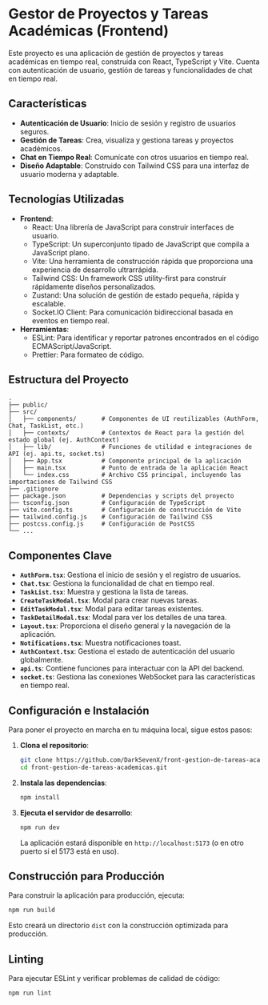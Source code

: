 # Gestor de Proyectos y Tareas Académicas (Frontend)

Este proyecto es una aplicación de gestión de proyectos y tareas académicas en tiempo real, construida con React, TypeScript y Vite. Cuenta con autenticación de usuario, gestión de tareas y funcionalidades de chat en tiempo real.

## Características

*   **Autenticación de Usuario**: Inicio de sesión y registro de usuarios seguros.
*   **Gestión de Tareas**: Crea, visualiza y gestiona tareas y proyectos académicos.
*   **Chat en Tiempo Real**: Comunícate con otros usuarios en tiempo real.
*   **Diseño Adaptable**: Construido con Tailwind CSS para una interfaz de usuario moderna y adaptable.

## Tecnologías Utilizadas

*   **Frontend**:
    *   React: Una librería de JavaScript para construir interfaces de usuario.
    *   TypeScript: Un superconjunto tipado de JavaScript que compila a JavaScript plano.
    *   Vite: Una herramienta de construcción rápida que proporciona una experiencia de desarrollo ultrarrápida.
    *   Tailwind CSS: Un framework CSS utility-first para construir rápidamente diseños personalizados.
    *   Zustand: Una solución de gestión de estado pequeña, rápida y escalable.
    *   Socket.IO Client: Para comunicación bidireccional basada en eventos en tiempo real.
*   **Herramientas**:
    *   ESLint: Para identificar y reportar patrones encontrados en el código ECMAScript/JavaScript.
    *   Prettier: Para formateo de código.

## Estructura del Proyecto

```
.
├── public/
├── src/
│   ├── components/       # Componentes de UI reutilizables (AuthForm, Chat, TaskList, etc.)
│   ├── contexts/         # Contextos de React para la gestión del estado global (ej. AuthContext)
│   ├── lib/              # Funciones de utilidad e integraciones de API (ej. api.ts, socket.ts)
│   ├── App.tsx           # Componente principal de la aplicación
│   ├── main.tsx          # Punto de entrada de la aplicación React
│   └── index.css         # Archivo CSS principal, incluyendo las importaciones de Tailwind CSS
├── .gitignore
├── package.json          # Dependencias y scripts del proyecto
├── tsconfig.json         # Configuración de TypeScript
├── vite.config.ts        # Configuración de construcción de Vite
├── tailwind.config.js    # Configuración de Tailwind CSS
├── postcss.config.js     # Configuración de PostCSS
└── ...
```

## Componentes Clave

*   **`AuthForm.tsx`**: Gestiona el inicio de sesión y el registro de usuarios.
*   **`Chat.tsx`**: Gestiona la funcionalidad de chat en tiempo real.
*   **`TaskList.tsx`**: Muestra y gestiona la lista de tareas.
*   **`CreateTaskModal.tsx`**: Modal para crear nuevas tareas.
*   **`EditTaskModal.tsx`**: Modal para editar tareas existentes.
*   **`TaskDetailModal.tsx`**: Modal para ver los detalles de una tarea.
*   **`Layout.tsx`**: Proporciona el diseño general y la navegación de la aplicación.
*   **`Notifications.tsx`**: Muestra notificaciones toast.
*   **`AuthContext.tsx`**: Gestiona el estado de autenticación del usuario globalmente.
*   **`api.ts`**: Contiene funciones para interactuar con la API del backend.
*   **`socket.ts`**: Gestiona las conexiones WebSocket para las características en tiempo real.

## Configuración e Instalación

Para poner el proyecto en marcha en tu máquina local, sigue estos pasos:

1.  **Clona el repositorio**:
    ```bash
    git clone https://github.com/DarkSevenX/front-gestion-de-tareas-academicas.git
    cd front-gestion-de-tareas-academicas.git
    ```

2.  **Instala las dependencias**:
    ```bash
    npm install
    ```

3.  **Ejecuta el servidor de desarrollo**:
    ```bash
    npm run dev
    ```
    La aplicación estará disponible en `http://localhost:5173` (o en otro puerto si el 5173 está en uso).

## Construcción para Producción

Para construir la aplicación para producción, ejecuta:

```bash
npm run build
```
Esto creará un directorio `dist` con la construcción optimizada para producción.

## Linting

Para ejecutar ESLint y verificar problemas de calidad de código:

```bash
npm run lint
```
